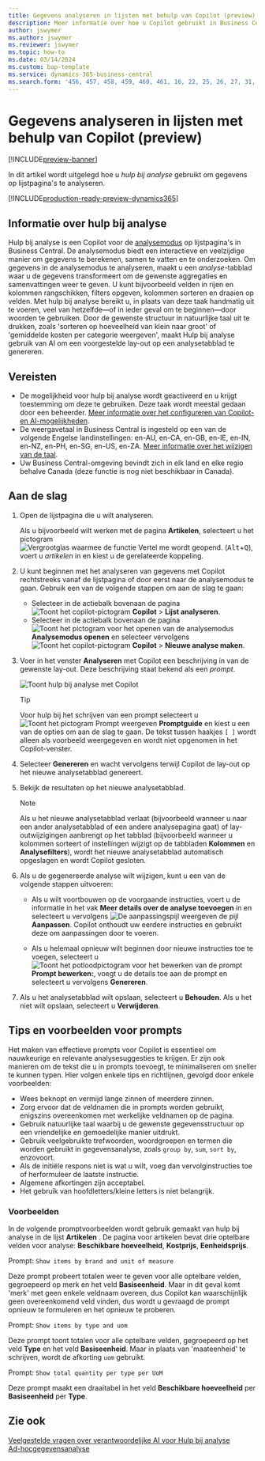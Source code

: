 ```yaml
---
title: Gegevens analyseren in lijsten met behulp van Copilot (preview)
description: Meer informatie over hoe u Copilot gebruikt in Business Central om gegevens te analyseren.
author: jswymer
ms.author: jswymer
ms.reviewer: jswymer
ms.topic: how-to
ms.date: 03/14/2024
ms.custom: bap-template
ms.service: dynamics-365-business-central
ms.search.form: '456, 457, 458, 459, 460, 461, 16, 22, 25, 26, 27, 31, 143, 144, 9300, 9301, 9303, 9304, 9305, 9306, 9307, 9309, 9310, 9311'
---
```

# Gegevens analyseren in lijsten met behulp van Copilot (preview)

[!INCLUDE[preview-banner](includes/preview-banner.md)]

In dit artikel wordt uitgelegd hoe u *hulp bij analyse* gebruikt om gegevens op lijstpagina's te analyseren.

[!INCLUDE[production-ready-preview-dynamics365](includes/production-ready-preview-dynamics365.md)]

## Informatie over hulp bij analyse

Hulp bij analyse is een Copilot voor de [analysemodus](analysis-mode.md) op lijstpagina's in Business Central. De analysemodus biedt een interactieve en veelzijdige manier om gegevens te berekenen, samen te vatten en te onderzoeken. Om gegevens in de analysemodus te analyseren, maakt u een *analyse*-tabblad waar u de gegevens transformeert om de gewenste aggregaties en samenvattingen weer te geven. U kunt bijvoorbeeld velden in rijen en kolommen rangschikken, filters opgeven, kolommen sorteren en draaien op velden. Met hulp bij analyse bereikt u, in plaats van deze taak handmatig uit te voeren, veel van hetzelfde&mdash;of in ieder geval om te beginnen&mdash;door woorden te gebruiken. Door de gewenste structuur in natuurlijke taal uit te drukken, zoals 'sorteren op hoeveelheid van klein naar groot' of 'gemiddelde kosten per categorie weergeven', maakt Hulp bij analyse gebruik van AI om een voorgestelde lay-out op een analysetabblad te genereren.


<!-- 

 However, the data analysis mode requires some understanding of how to structure fields to meet the desired aggregations and summarizations. It requires you to move fields around to the appropriate areas within analysis mode pane which data rows and columns to display, specify filters, sorting, grouping, pivoting and totals. Analysis assist minimizes these requirments by enabling you to express the desired layout in words. , like "group which data rows and columns to display, specify filters, sorting, grouping, pivoting and totals
--> 
## Vereisten

- De mogelijkheid voor hulp bij analyse wordt geactiveerd en u krijgt toestemming om deze te gebruiken. Deze taak wordt meestal gedaan door een beheerder. [Meer informatie over het configureren van Copilot- en AI-mogelijkheden](enable-ai.md).
- De weergavetaal in Business Central is ingesteld op een van de volgende Engelse landinstellingen: en-AU, en-CA, en-GB, en-IE, en-IN, en-NZ, en-PH, en-SG, en-US, en-ZA. [Meer informatie over het wijzigen van de taal](ui-change-basic-settings.md#language).
- Uw Business Central-omgeving bevindt zich in elk land en elke regio behalve Canada (deze functie is nog niet beschikbaar in Canada).

<!--
> [!NOTE]
> You may notice some list pages that don't include the **Analyze** switch for changing to the analysis mode. The reason is that developers can disable analysis mode on specific pages by using the [AnalysisModeEnabled property](/dynamics365/business-central/dev-itpro/developer/properties/devenv-analysismodeenabled-property) in AL.-->

## Aan de slag

1. Open de lijstpagina die u wilt analyseren.

   Als u bijvoorbeeld wilt werken met de pagina **Artikelen**, selecteert u het pictogram ![Vergrootglas waarmee de functie Vertel me wordt geopend.](media/ui-search/search_small.png) (<kbd>Alt</kbd>+<kbd>Q</kbd>), voert u *artikelen* in en kiest u de gerelateerde koppeling.

1. U kunt beginnen met het analyseren van gegevens met Copilot rechtstreeks vanaf de lijstpagina of door eerst naar de analysemodus te gaan. Gebruik een van de volgende stappen om aan de slag te gaan:

    - Selecteer in de actiebalk bovenaan de pagina ![Toont het copilot-pictogram](media/copilot-icon.png) **Copilot** > **Lijst analyseren**.
    - Selecteer in de actiebalk bovenaan de pagina ![Toont het pictogram voor het openen van de analysemodus](media/analysis-mode-icon.png) **Analysemodus openen** en selecteer vervolgens ![Toont het copilot-pictogram](media/copilot-icon.png) **Copilot** > **Nieuwe analyse maken**.

1. Voer in het venster **Analyseren** met Copilot een beschrijving in van de gewenste lay-out. Deze beschrijving staat bekend als een *prompt*.

    ![Toont hulp bij analyse met Copilot](media/analysis-assist.png)

    > [!TIP]
    > Voor hulp bij het schrijven van een prompt selecteert u ![Toont het pictogram Prompt weergeven](media/prompt-guide-icon.png) **Promptguide** en kiest u een van de opties om aan de slag te gaan. De tekst tussen haakjes `[ ]` wordt alleen als voorbeeld weergegeven en wordt niet opgenomen in het Copilot-venster.

1. Selecteer **Genereren** en wacht vervolgens terwijl Copilot de lay-out op het nieuwe analysetabblad genereert.
1. Bekijk de resultaten op het nieuwe analysetabblad.

   > [!NOTE]
   > Als u het nieuwe analysetabblad verlaat (bijvoorbeeld wanneer u naar een ander analysetabblad of een andere analysepagina gaat) of lay-outwijzigingen aanbrengt op het tabblad (bijvoorbeeld wanneer u kolommen sorteert of instellingen wijzigt op de tabbladen **Kolommen** en **Analysefilters**), wordt het nieuwe analysetabblad automatisch opgeslagen en wordt Copilot gesloten.

1. Als u de gegenereerde analyse wilt wijzigen, kunt u een van de volgende stappen uitvoeren:

   - Als u wilt voortbouwen op de voorgaande instructies, voert u de informatie in het vak **Meer details over de analyse toevoegen** in en selecteert u vervolgens ![De aanpassingspijl weergeven](media/analysis-assist-adjust-button.png) de pijl **Aanpassen**. Copilot onthoudt uw eerdere instructies en gebruikt deze om aanpassingen door te voeren.

   - Als u helemaal opnieuw wilt beginnen door nieuwe instructies toe te voegen, selecteert u ![Toont het potloodpictogram voor het bewerken van de prompt](media/edit-pencil.png) **Prompt bewerken:**, voegt u de details toe aan de prompt en selecteert u vervolgens **Genereren**.

1. Als u het analysetabblad wilt opslaan, selecteert u **Behouden**. Als u het niet wilt opslaan, selecteert u **Verwijderen**.

## Tips en voorbeelden voor prompts

Het maken van effectieve prompts voor Copilot is essentieel om nauwkeurige en relevante analysesuggesties te krijgen. Er zijn ook manieren om de tekst die u in prompts toevoegt, te minimaliseren om sneller te kunnen typen. Hier volgen enkele tips en richtlijnen, gevolgd door enkele voorbeelden:

- Wees beknopt en vermijd lange zinnen of meerdere zinnen.
- Zorg ervoor dat de veldnamen die in prompts worden gebruikt, enigszins overeenkomen met werkelijke veldnamen op de pagina.
- Gebruik natuurlijke taal waarbij u de gewenste gegevensstructuur op een vriendelijke en gemoedelijke manier uitdrukt.
- Gebruik veelgebruikte trefwoorden, woordgroepen en termen die worden gebruikt in gegevensanalyse, zoals `group by`, `sum`, `sort by`, enzovoort.
- Als de initiële respons niet is wat u wilt, voeg dan vervolginstructies toe of herformuleer de laatste instructie.
- Algemene afkortingen zijn acceptabel.
- Het gebruik van hoofdletters/kleine letters is niet belangrijk.

### Voorbeelden

In de volgende promptvoorbeelden wordt gebruik gemaakt van hulp bij analyse in de lijst **Artikelen** . De pagina voor artikelen bevat drie optelbare velden voor analyse: **Beschikbare hoeveelheid**, **Kostprijs**, **Eenheidsprijs**.

Prompt: `Show items by brand and unit of measure`

Deze prompt probeert totalen weer te geven voor alle optelbare velden, gegroepeerd op merk en het veld **Basiseenheid**. Maar in dit geval komt 'merk' met geen enkele veldnaam overeen, dus Copilot kan waarschijnlijk geen overeenkomend veld vinden, dus wordt u gevraagd de prompt opnieuw te formuleren en het opnieuw te proberen.

Prompt: `Show items by type and uom`

Deze prompt toont totalen voor alle optelbare velden, gegroepeerd op het veld **Type** en het veld **Basiseenheid**. Maar in plaats van 'maateenheid' te schrijven, wordt de afkorting `uom` gebruikt.

Prompt: `Show total quantity per type per UoM`

Deze prompt maakt een draaitabel in het veld **Beschikbare hoeveelheid** per **Basiseenheid** per **Type**.

## Zie ook

[Veelgestelde vragen over verantwoordelijke AI voor Hulp bij analyse](faqs-analysis-assist.md)  
[Ad-hocgegevensanalyse](reports-adhoc-analysis.md)  

